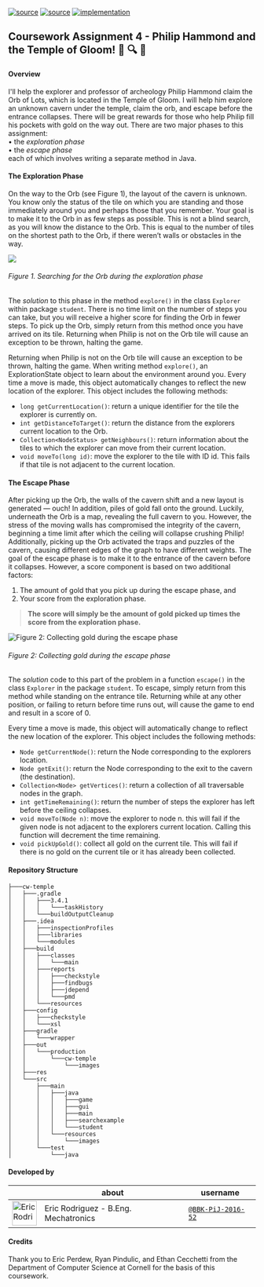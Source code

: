 [![source](https://img.shields.io/badge/source-main-brightgreen.svg)][main]
[![source](https://img.shields.io/badge/source-test-yellow.svg)][test]
[![implementation](https://img.shields.io/badge/implementation-java-blue.svg)][java]

[main]: https://github.com/BBK-PiJ-2016-52/SDP/tree/master/coursework/cw-one/src/main/scala/sml
[test]: https://github.com/BBK-PiJ-2016-52/SDP/tree/master/coursework/cw-one/src/test/scala/sml
[java]: http://docs.oracle.com/javase/8/docs/api/

## Coursework Assignment 4 - Philip Hammond and the Temple of Gloom! :bookmark_tabs: :mag: :postbox:   

#### Overview

I'll help the explorer and professor of archeology Philip Hammond claim the Orb of Lots, which is located in the Temple of Gloom. 
I will help him explore an unknown cavern under the temple, claim the orb, and escape before the entrance
collapses. There will be great rewards for those who help Philip fill his pockets with gold
on the way out. There are two major phases to this assignment:  
• the *exploration phase*  
• the *escape phase*  
each of which involves writing a separate method in Java. 

#### The Exploration Phase
On the way to the Orb (see Figure 1), the layout of the cavern is unknown. You know
only the status of the tile on which you are standing and those immediately around you
and perhaps those that you remember. Your goal is to make it to the Orb in as few steps
as possible. This is not a blind search, as you will know the distance to the Orb. This 
is equal to the number of tiles on the shortest path to the Orb, if there weren’t walls or
obstacles in the way.


![](http://i.imgur.com/4IOnOCV.png)
###### Figure 1. Searching for the Orb during the exploration phase


The _solution_ to this phase in the method ```explore()``` in the class ```Explorer``` within package ```student```. There is no time limit on the number of steps you
can take, but you will receive a higher score for finding the Orb in fewer steps. To pick
up the Orb, simply return from this method once you have arrived on its tile. Returning
when Philip is not on the Orb tile will cause an exception to be thrown, halting the game.

Returning when Philip is not on the Orb tile will cause an exception to be thrown, halting the game.
When writing method ```explore()```, an ExplorationState object to
learn about the environment around you. Every time a move is made, this object
automatically changes to reflect the new location of the explorer. This object includes
the following methods:
* ```long getCurrentLocation()```: return a unique identifier for the tile the explorer is currently
on.  
* ```int getDistanceToTarget()```: return the distance from the explorers current location
to the Orb.   
* ```Collection<NodeStatus> getNeighbours()```: return information about the tiles to which
the explorer can move from their current location.   
* ```void moveTo(long id)```: move the explorer to the tile with ID id. This fails if that tile
is not adjacent to the current location.   


#### The Escape Phase
After picking up the Orb, the walls of the cavern shift and a new layout is generated
— ouch! In addition, piles of gold fall onto the ground. Luckily, underneath the Orb
is a map, revealing the full cavern to you. However, the stress of the moving walls has
compromised the integrity of the cavern, beginning a time limit after which the ceiling
will collapse crushing Philip! Additionally, picking up the Orb activated the traps and
puzzles of the cavern, causing different edges of the graph to have different weights. The
goal of the escape phase is to make it to the entrance of the cavern before it collapses.
However, a score component is based on two additional factors:
1. The amount of gold that you pick up during the escape phase, and
2. Your score from the exploration phase.
> **The score will simply be the amount of gold picked up times the score from the exploration
phase.**   

![Figure 2: Collecting gold during the escape phase](http://i.imgur.com/MCnWM1W.png)
###### Figure 2: Collecting gold during the escape phase

The _solution_ code to this part of the problem in a function ```escape()``` in
the class ```Explorer``` in the package ```student```. To escape, simply return from this method
while standing on the entrance tile. Returning while at any other position, or failing to
return before time runs out, will cause the game to end and result in a score of 0.

Every time a move is made, this object will automatically change to reflect the new location of the explorer. This object includes the following
methods:
* ```Node getCurrentNode()```: return the Node corresponding to the explorers location.   
* ```Node getExit()```: return the Node corresponding to the exit to the cavern (the destination).   
* ```Collection<Node> getVertices()```: return a collection of all traversable nodes in the
graph.   
* ```int getTimeRemaining()```: return the number of steps the explorer has left before the
ceiling collapses.   
* ```void moveTo(Node n)```: move the explorer to node n. this will fail if the given node is
not adjacent to the explorers current location. Calling this function will decrement
the time remaining.   
* ```void pickUpGold()```: collect all gold on the current tile. This will fail if there is no gold
on the current tile or it has already been collected.   

#### Repository Structure
```
├───cw-temple
│   ├───.gradle
│   │   ├───3.4.1
│   │   │   └───taskHistory
│   │   └───buildOutputCleanup
│   ├───.idea
│   │   ├───inspectionProfiles
│   │   ├───libraries
│   │   └───modules
│   ├───build
│   │   ├───classes
│   │   │   └───main
│   │   ├───reports
│   │   │   ├───checkstyle
│   │   │   ├───findbugs
│   │   │   ├───jdepend
│   │   │   └───pmd
│   │   └───resources
│   ├───config
│   │   ├───checkstyle
│   │   └───xsl
│   ├───gradle
│   │   └───wrapper
│   ├───out
│   │   └───production
│   │       └───cw-temple
│   │           └───images
│   ├───res
│   └───src
│       ├───main
│       │   ├───java
│       │   │   ├───game
│       │   │   ├───gui
│       │   │   ├───main
│       │   │   ├───searchexample
│       │   │   └───student
│       │   └───resources
│       │       └───images
│       └───test
│           └───java
```
#### Developed by
 
|                                                                                                 | about                                                       | username                               |
--------------------------------------------------------------------------------------------------|----------------------------------------------------------------|---------------------------------------------------|
<img src="https://avatars0.githubusercontent.com/u/22904851?v=3&u=cfb4a9acace450d6628c1c80ce6e46c985e178d2&s=400"      height="50px" title="Eric Rodriguez"/>        |    Eric Rodriguez - B.Eng. Mechatronics      |  [`@BBK-PiJ-2016-52`](https://github.com/BBK-PiJ-2016-52) |

#### Credits
 Thank you to Eric Perdew, Ryan Pindulic, and Ethan Cecchetti from the Department of
 Computer Science at Cornell for the basis of this coursework.
